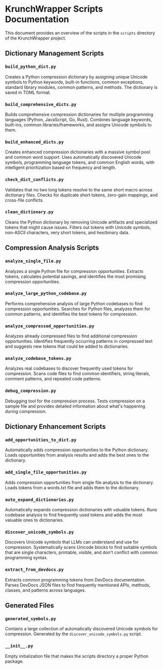 # KrunchWrapper Scripts Documentation

This document provides an overview of the scripts in the `scripts` directory of the KrunchWrapper project.

## Dictionary Management Scripts

### `build_python_dict.py`
Creates a Python compression dictionary by assigning unique Unicode symbols to Python keywords, built-in functions, common exceptions, standard library modules, common patterns, and methods. The dictionary is saved in TOML format.

### `build_comprehensive_dicts.py`
Builds comprehensive compression dictionaries for multiple programming languages (Python, JavaScript, Go, Rust). Combines language keywords, built-ins, common libraries/frameworks, and assigns Unicode symbols to them.

### `build_enhanced_dicts.py`
Creates enhanced compression dictionaries with a massive symbol pool and common word support. Uses automatically discovered Unicode symbols, programming language tokens, and common English words, with intelligent prioritization based on frequency and length.

### `check_dict_conflicts.py`
Validates that no two long tokens resolve to the same short macro across dictionary files. Checks for duplicate short tokens, zero-gain mappings, and cross-file conflicts.

### `clean_dictionary.py`
Cleans the Python dictionary by removing Unicode artifacts and specialized tokens that might cause issues. Filters out tokens with Unicode symbols, non-ASCII characters, very short tokens, and hex/binary data.

## Compression Analysis Scripts

### `analyze_single_file.py`
Analyzes a single Python file for compression opportunities. Extracts tokens, calculates potential savings, and identifies the most promising compression opportunities.

### `analyze_large_python_codebase.py`
Performs comprehensive analysis of large Python codebases to find compression opportunities. Searches for Python files, analyzes them for common patterns, and identifies the best tokens for compression.

### `analyze_compressed_opportunities.py`
Analyzes already compressed files to find additional compression opportunities. Identifies frequently occurring patterns in compressed text and suggests new tokens that could be added to dictionaries.

### `analyze_codebase_tokens.py`
Analyzes real codebases to discover frequently used tokens for compression. Scans code files to find common identifiers, string literals, comment patterns, and repeated code patterns.

### `debug_compression.py`
Debugging tool for the compression process. Tests compression on a sample file and provides detailed information about what's happening during compression.

## Dictionary Enhancement Scripts

### `add_opportunities_to_dict.py`
Automatically adds compression opportunities to the Python dictionary. Loads opportunities from analysis results and adds the best ones to the dictionary.

### `add_single_file_opportunities.py`
Adds compression opportunities from single file analysis to the dictionary. Loads tokens from a words.txt file and adds them to the dictionary.

### `auto_expand_dictionaries.py`
Automatically expands compression dictionaries with valuable tokens. Runs codebase analysis to find frequently used tokens and adds the most valuable ones to dictionaries.

### `discover_unicode_symbols.py`
Discovers Unicode symbols that LLMs can understand and use for compression. Systematically scans Unicode blocks to find suitable symbols that are single characters, printable, visible, and don't conflict with common programming syntax.

### `extract_from_devdocs.py`
Extracts common programming tokens from DevDocs documentation. Parses DevDocs JSON files to find frequently mentioned APIs, methods, classes, and patterns across languages.

## Generated Files

### `generated_symbols.py`
Contains a large collection of automatically discovered Unicode symbols for compression. Generated by the `discover_unicode_symbols.py` script.

### `__init__.py`
Empty initialization file that makes the scripts directory a proper Python package. 